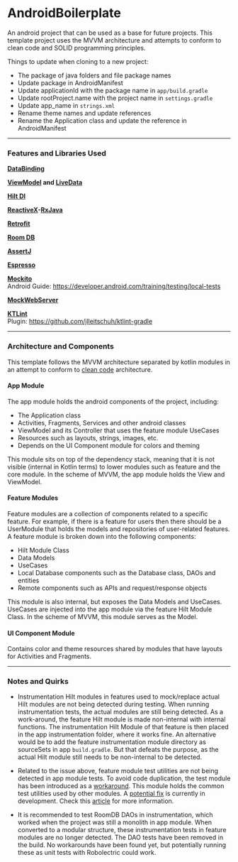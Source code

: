 # AndroidBoilerplate

An android project that can be used as a base for future projects. This template project uses the MVVM architecture
and attempts to conform to clean code and SOLID programming principles.

Things to update when cloning to a new project:
- The package of java folders and file package names
- Update package in AndroidManifest
- Update applicationId with the package name in `app/build.gradle`
- Update rootProject.name with the project name in `settings.gradle`
- Update app_name in `strings.xml`
- Rename theme names and update references
- Rename the Application class and update the reference in AndroidManifest

---

### Features and Libraries Used

**[DataBinding](https://developer.android.com/topic/libraries/data-binding)**

**[ViewModel](https://developer.android.com/topic/libraries/architecture/viewmodel)
and [LiveData](https://developer.android.com/topic/libraries/architecture/livedata)**

**[Hilt DI](https://developer.android.com/training/dependency-injection/hilt-android)**

**[ReactiveX](https://reactivex.io/)-[RxJava](https://github.com/ReactiveX/RxJava)**

**[Retrofit](https://square.github.io/retrofit/)**

**[Room DB](https://developer.android.com/training/data-storage/room)**

**[AssertJ](https://assertj.github.io/doc)**

**[Espresso](https://developer.android.com/topic/libraries/architecture/viewmodel)**

**[Mockito](https://site.mockito.org/)**\
Android Guide: https://developer.android.com/training/testing/local-tests

**[MockWebServer](https://github.com/square/okhttp/tree/master/mockwebserver)**

**[KTLint](https://ktlint.github.io)**\
Plugin: https://github.com/jlleitschuh/ktlint-gradle

---

### Architecture and Components

This template follows the MVVM architecture separated by kotlin modules in an attempt to conform to
[clean code](https://www.oncehub.com/blog/explaining-clean-architecture) architecture.

#### App Module

The app module holds the android components of the project, including:
* The Application class
* Activities, Fragments, Services and other android classes
* ViewModel and its Controller that uses the feature module UseCases
* Resources such as layouts, strings, images, etc.
* Depends on the UI Component module for colors and theming

This module sits on top of the dependency stack, meaning that it is not visible (internal in Kotlin terms) to lower
modules such as feature and the core module. In the scheme of MVVM, the app module holds the View and ViewModel.

#### Feature Modules

Feature modules are a collection of components related to a specific feature. For example, if there is a feature for
users then there should be a UserModule that holds the models and repositories of user-related features. A feature
module is broken down into the following components:
* Hilt Module Class
* Data Models
* UseCases
* Local Database components such as the Database class, DAOs and entities
* Remote components such as APIs and request/response objects

This module is also internal, but exposes the Data Models and UseCases. UseCases are injected into the app module via
the feature Hilt Module Class. In the scheme of MVVM, this module serves as the Model.

#### UI Component Module

Contains color and theme resources shared by modules that have layouts for Activities and Fragments.

---

### Notes and Quirks

* Instrumentation Hilt modules in features used to mock/replace actual Hilt modules are not being detected during
testing. When running instrumentation tests, the actual modules are still being detected. As a work-around, the
feature Hilt module is made non-internal with internal functions. The instrumentation Hilt Module of that feature is
then placed in the app instrumentation folder, where it works fine. An alternative would be to add the feature
instrumentation module directory as sourceSets in app `build.gradle`. But that defeats the purpose, as the actual
Hilt module still needs to be non-internal to be detected.

* Related to the issue above, feature module test utilities are not being detected in app module tests. To avoid code
duplication, the test module has been introduced as a [workaround](https://treatwell.engineering/mock-factory-for-android-testing-in-multi-module-system-7654f45808be).
This module holds the common test utilities used by other modules. A [potential fix](https://issuetracker.google.com/issues/139438142)
is currently in development. Check this [article](http://michaelevans.org/blog/2019/09/21/stop-repeating-yourself-sharing-test-code-across-android-modules/)
for more information.

* It is recommended to test RoomDB DAOs in instrumentation, which worked when the project was still a monolith in
app module. When converted to a modular structure, these instrumentation tests in feature modules are no longer
detected. The DAO tests have been removed in the build. No workarounds have been found yet, but potentially running
these as unit tests with Robolectric could work.
